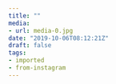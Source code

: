 ```yaml
---
title: ""
media:
- url: media-0.jpg
date: "2019-10-06T08:12:21Z"
draft: false
tags:
- imported
- from-instagram
---
```


